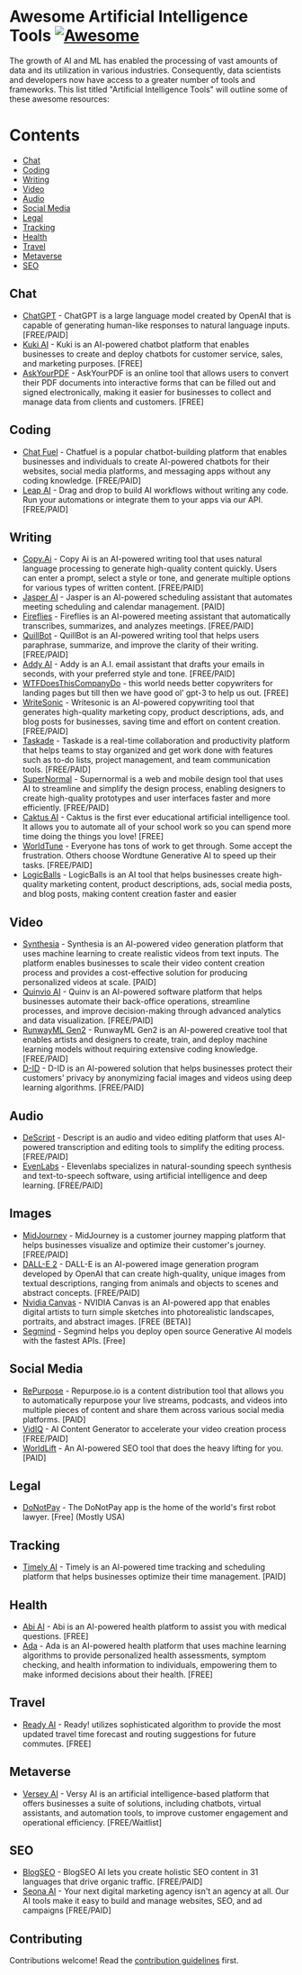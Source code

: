 # Awesome Artificial Intelligence Tools [![Awesome](https://awesome.re/badge.svg)](https://awesome.re)

The growth of AI and ML has enabled the processing of vast amounts of data and its utilization in various industries. Consequently, data scientists and developers now have access to a greater number of tools and frameworks. This list titled "Artificial Intelligence Tools" will outline some of these awesome resources:

# Contents

 - [Chat](#Chat)
 - [Coding](#Coding)
 - [Writing](#Writing)
 - [Video](#Video)
 - [Audio](#Audio)
 - [Social Media](#Social-Media)
 - [Legal](#Legal) 
 - [Tracking](#Tracking)
 - [Health](#Health)
 - [Travel](#Travel)
 - [Metaverse](#Metaverse)
 - [SEO](#SEO)
 

## Chat

- [ChatGPT](https://chat.openai.com/) - ChatGPT is a large language model created by OpenAI that is capable of generating human-like responses to natural language inputs. [FREE/PAID]
- [Kuki AI](https://www.kuki.ai/) - Kuki is an AI-powered chatbot platform that enables businesses to create and deploy chatbots for customer service, sales, and marketing purposes. [FREE]
- [AskYourPDF](https://askyourpdf.com/) - AskYourPDF is an online tool that allows users to convert their PDF documents into interactive forms that can be filled out and signed electronically, making it easier for businesses to collect and manage data from clients and customers. [FREE]


## Coding

- [Chat Fuel](https://chatfuel.com/) - Chatfuel is a popular chatbot-building platform that enables businesses and individuals to create AI-powered chatbots for their websites, social media platforms, and messaging apps without any coding knowledge. [FREE/PAID]
- [Leap AI](https://www.tryleap.ai/) - Drag and drop to build AI workflows without writing any code. Run your automations or integrate them to your apps via our API. [FREE/PAID]

## Writing

- [Copy.Ai](https://www.copy.ai/) - Copy Ai is an AI-powered writing tool that uses natural language processing to generate high-quality content quickly. Users can enter a prompt, select a style or tone, and generate multiple options for various types of written content. [FREE/PAID]
- [Jasper AI](https://www.jasper.ai/) - Jasper is an AI-powered scheduling assistant that automates meeting scheduling and calendar management. [PAID]
- [Fireflies](https://fireflies.ai/) - Fireflies is an AI-powered meeting assistant that automatically transcribes, summarizes, and analyzes meetings. [FREE/PAID]
- [QuillBot](https://quillbot.com/) - QuillBot is an AI-powered writing tool that helps users paraphrase, summarize, and improve the clarity of their writing. [FREE/PAID]
- [Addy AI](https://addy-ai.com/) - Addy is an A.I. email assistant that drafts your emails in seconds, with your preferred style and tone. [FREE/PAID]
- [WTFDoesThisCompanyDo](https://wtfdoesthiscompanydo.vercel.app/) - this world needs better copywriters for landing pages but till then we have good ol’ gpt-3 to help us out. [FREE]
- [WriteSonic](https://writesonic.com/) - Writesonic is an AI-powered copywriting tool that generates high-quality marketing copy, product descriptions, ads, and blog posts for businesses, saving time and effort on content creation. [FREE/PAID]
- [Taskade](https://www.taskade.com/) - Taskade is a real-time collaboration and productivity platform that helps teams to stay organized and get work done with features such as to-do lists, project management, and team communication tools. [FREE/PAID]
- [SuperNormal](https://supernormal.com/) - Supernormal is a web and mobile design tool that uses AI to streamline and simplify the design process, enabling designers to create high-quality prototypes and user interfaces faster and more efficiently. [FREE/PAID]
- [Caktus AI](https://www.caktus.ai/) - Caktus is the first ever educational artificial intelligence tool. It allows you to automate all of your school work so you can spend more time doing the things you love! [FREE]
- [WorldTune](https://www.wordtune.com/) - Everyone has tons of work to get through. Some accept the frustration. Others choose Wordtune Generative AI to speed up their tasks. [FREE/PAID]
- [LogicBalls](https://www.logicballs.com/) - LogicBalls is an AI tool that helps businesses create high-quality marketing content, product descriptions, ads, social media posts, and blog posts, making content creation faster and easier


## Video

- [Synthesia](https://www.synthesia.io/) - Synthesia is an AI-powered video generation platform that uses machine learning to create realistic videos from text inputs. The platform enables businesses to scale their video content creation process and provides a cost-effective solution for producing personalized videos at scale. [PAID]
- [Quinvio AI](https://www.quinv.io/ai) - Quinv is an AI-powered software platform that helps businesses automate their back-office operations, streamline processes, and improve decision-making through advanced analytics and data visualization. [FREE/PAID]
- [RunwayML Gen2](https://research.runwayml.com/gen2) - RunwayML Gen2 is an AI-powered creative tool that enables artists and designers to create, train, and deploy machine learning models without requiring extensive coding knowledge. [FREE/PAID]
- [D-ID](https://studio.d-id.com/) - D-ID is an AI-powered solution that helps businesses protect their customers' privacy by anonymizing facial images and videos using deep learning algorithms. [FREE/PAID]

## Audio

- [DeScript](https://www.descript.com/) - Descript is an audio and video editing platform that uses AI-powered transcription and editing tools to simplify the editing process. [FREE/PAID]
- [EvenLabs](https://beta.elevenlabs.io/) - Elevenlabs specializes in natural-sounding speech synthesis and text-to-speech software, using artificial intelligence and deep learning. [FREE/PAID]


## Images

- [MidJourney](https://www.midjourney.com/app/feed/all/) - MidJourney is a customer journey mapping platform that helps businesses visualize and optimize their customer's journey. [FREE/PAID]
- [DALL-E 2](https://openai.com/product/dall-e-2) - DALL-E is an AI-powered image generation program developed by OpenAI that can create high-quality, unique images from textual descriptions, ranging from animals and objects to scenes and abstract concepts. [FREE/PAID]
- [Nvidia Canvas](https://www.nvidia.com/en-us/studio/canvas/) - NVIDIA Canvas is an AI-powered app that enables digital artists to turn simple sketches into photorealistic landscapes, portraits, and abstract images. [FREE (BETA)]
- [Segmind](https://www.segmind.com/) - Segmind helps you deploy open source Generative AI models with the fastest APIs. [Free]

## Social Media

- [RePurpose](https://repurpose.io/) - Repurpose.io is a content distribution tool that allows you to automatically repurpose your live streams, podcasts, and videos into multiple pieces of content and share them across various social media platforms. [PAID]
- [VidIQ](https://vidiq.com/generate/) - AI Content Generator to accelerate your video creation process [FREE/PAID]
- [WorldLift](https://wordlift.io/) - An AI-powered SEO tool that does the heavy lifting for you. [PAID]

## Legal

- [DoNotPay](https://donotpay.com/) - The DoNotPay app is the home of the world's first robot lawyer.  [Free] (Mostly USA)

## Tracking

- [Timely AI](https://timelyapp.com/) - Timely is an AI-powered time tracking and scheduling platform that helps businesses optimize their time management. [PAID]

## Health

- [Abi AI](https://abi.ai/) - Abi is an AI-powered health platform to assist you with medical questions. [FREE]
- [Ada](https://ada.com/) - Ada is an AI-powered health platform that uses machine learning algorithms to provide personalized health assessments, symptom checking, and health information to individuals, empowering them to make informed decisions about their health. [FREE]

## Travel

- [Ready AI](http://ready.ai/) - Ready! utilizes sophisticated algorithm to provide the most updated travel time forecast and routing suggestions for future commutes. [FREE]


## Metaverse

- [Versey AI](https://www.versy.ai/) - Versy AI is an artificial intelligence-based platform that offers businesses a suite of solutions, including chatbots, virtual assistants, and automation tools, to improve customer engagement and operational efficiency. [FREE/Waitlist]


## SEO

- [BlogSEO](https://www.blogseo.ai/) - BlogSEO AI lets you create holistic SEO content in 31 languages that drive organic traffic. [FREE/PAID]
- [Seona AI](https://usestyle.ai/) - Your next digital marketing agency isn't an agency at all. Our AI tools make it easy to build and manage websites, SEO, and ad campaigns [FREE/PAID]

## Contributing

Contributions welcome! Read the [contribution guidelines](contributing.md) first.
